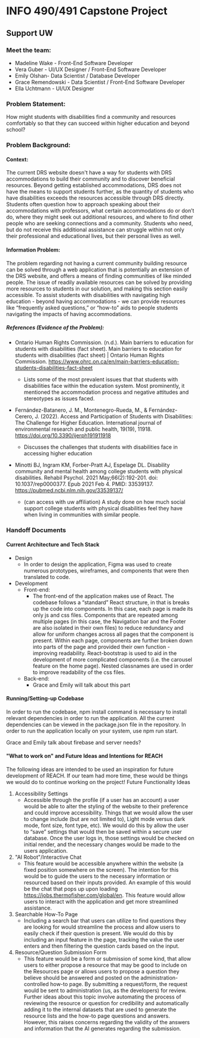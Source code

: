 # INFO 490/491 Capstone Project
## Support UW
### Meet the team:
- Madeline Wake - Front-End Software Developer
- Vera Guber - UI/UX Designer / Front-End Software Developer
- Emily Olshan- Data Scientist / Database Developer
- Grace Remendowski - Data Scientist / Front-End Software Developer
- Ella Uchtmann - UI/UX Designer

### Problem Statement:
How might students with disabilities find a community and resources comfortably
so that they can succeed within higher education and beyond school?

### Problem Background:
#### Context:
The current DRS website doesn't have a way for students with DRS accommodations to build their community and to discover beneficial resources. Beyond getting established accommodations, DRS does not have the means to support students further, as the quantity of students who have disabilities exceeds the resources accessible through DRS directly. Students often question how to approach speaking about their accommodations with professors, what certain accommodations do or don’t do, where they might seek out additional resources, and where to find other people who are seeking connections and a community. Students who need, but do not receive this additional assistance can struggle within not only their professional and educational lives, but their personal lives as well.
#### Information Problem:
The problem regarding not having a current community building resource can be solved through a web application that is potentially an extension of the DRS website, and offers a means of finding communities of like minded people. The issue of readily available resources can be solved by providing more resources to students in our solution, and making this section easily accessible. To assist students with disabilities with navigating high education - beyond having accommodations - we can provide resources like “frequently asked questions,” or “how-to” aids to people students navigating the impacts of having accommodations.
##### References (Evidence of the Problem):
- Ontario Human Rights Commission. (n.d.). Main barriers to education for students with disabilities (fact sheet). Main barriers to education for students with disabilities (fact sheet) | Ontario Human Rights Commission. https://www.ohrc.on.ca/en/main-barriers-education-students-disabilities-fact-sheet
    - Lists some of the most prevalent issues that that students with disabilities face within the education system. Most prominently, it mentioned the accommodation process and negative attitudes and stereotypes as issues faced.

- Fernández-Batanero, J. M., Montenegro-Rueda, M., & Fernández-Cerero, J. (2022). Access and Participation of Students with Disabilities: The Challenge for Higher Education. International journal of environmental research and public health, 19(19), 11918. https://doi.org/10.3390/ijerph191911918
    - Discusses the challenges that students with disabilities face in accessing higher education

- Minotti BJ, Ingram KM, Forber-Pratt AJ, Espelage DL. Disability community and mental health among college students with physical disabilities. Rehabil Psychol. 2021 May;66(2):192-201. doi: 10.1037/rep0000377. Epub 2021 Feb 4. PMID: 33539137. https://pubmed.ncbi.nlm.nih.gov/33539137/ 
    - (can access with uw affiliation) A study done on how much social support college students with physical disabilities feel they have when living in communities with similar people.

### Handoff Documents
#### Current Architecture and Tech Stack
- Design
    - In order to design the application, Figma was used to create numerous prototypes, wireframes, and components that were then translated to code.
- Development
    - Front-end:
        - The front-end of the application makes use of React. The codebase follows a “standard” React structure, in that is breaks up the code into components. In this case, each page is made its only js and css files. Components that are repeated among multiple pages (in this case, the Navigation bar and the Footer are also isolated in their own files) to reduce redundancy and allow for uniform changes across all pages that the component is present. Within each page, components are further broken down into parts of the page and provided their own function - improving readability. React-bootstrap is used to aid in the development of more complicated components (i.e. the carousel feature on the home page). Nested classnames are used in order to improve readability of the css files.
    - Back-end:
        - Grace and Emily will talk about this part

#### Running/Setting-up Codebase
In order to run the codebase, npm install command is necessary to install relevant dependencies in order to run the application. All the current dependencies can be viewed in the package.json file in the repository. In order to run the application locally on your system, use npm run start.

Grace and Emily talk about firebase and server needs?

#### "What to work on" and Future Ideas and Intentions for REACH
The following ideas are intended to be used an inspiration for future development of REACH. If our team had more time, these would be things we would do to continue working on the project!
Future Functionality Ideas
1. Accessibility Settings
    - Accessible through the profile (if a user has an account) a user would be able to alter the styling of the website to their preference and could improve accessibility. Things that we would allow the user to change include (but are not limited to), Light mode versus dark mode, font size, font type, etc). We would do this by allow the user to “save” settings that would then be saved within a secure user database. Once the user logs in, those settings would be checked on initial render, and the necessary changes would be made to the users application.
2. "AI Robot"/Interactive Chat
    - This feature would be accessible anywhere within the website (a fixed position somewhere on the screen). The intention for this would be to guide the users to the necessary information or resourced based on their inputs provided. An example of this would be the chat that pops up upon loading https://jobs.thermofisher.com/global/en. This feature would allow users to interact with the application and get more streamlined assistance.
3. Searchable How-To Page
    - Including a search bar that users can utilize to find questions they are looking for would streamline the process and allow users to easily check if their question is present. We would do this by including an input feature in the page, tracking the value the user enters and then filtering the question cards based on the input.
4. Resource/Question Submission Form
    - This feature would be a form or submission of some kind, that allow users to either propose a resource that may be good to include on the Resources page or allows users to propose a question they believe should be answered and posted on the administration-controlled how-to page. By submitting a request/form, the request would be sent to administration (us, as the developers) for review. Further ideas about this topic involve automating the process of reviewing the resource or question for credibility and automatically adding it to the internal datasets that are used to generate the resource lists and the how-to page questions and answers. However, this raises concerns regarding the validity of the answers and information that the AI generates regarding the submission.